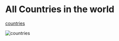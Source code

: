 # All Countries in the world

[countries](https://web-rest-countries.netlify.app/)

![countries]('/src/countries.png')